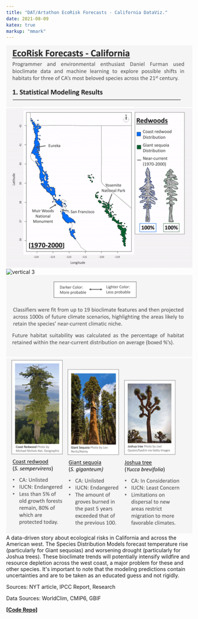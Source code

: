 ```yaml
---
title: "DAT/Artathon EcoRisk Forecasts - California DataViz."
date: 2021-08-09
katex: true
markup: "mmark"
---
```



<img src="/research-outputs/datartathon/knitted-files/ecorisk-zoo-vertical-1.png" style="border:0px;margin:0px" alt="vertical 1"/><!--
--><img src="/research-outputs/datartathon/knitted-files/ecorisk-zoo-vertical-2-faster.gif" style="border:0px;margin:0px" alt="vertical 2"/><!--
--><img src="/research-outputs/datartathon/knitted-files/ecorisk-zoo-vertical-3-faster.gif" style="border:0px;margin:0px" alt="vertical 3"/><!--
--><img src="/research-outputs/datartathon/knitted-files/ecorisk-zoo-vertical-4.png" style="border:0px;margin:0px" alt="vertical 4"/><!--
--><img src="/research-outputs/datartathon/knitted-files/ecorisk-zoo-vertical-5.png" style="border:0px;margin:0px" alt="vertical 5"/>
<br>
A data-driven story about ecological risks in California and across the American west. 
The Species Distribution Models forecast temperature rise (particularly for Giant sequoias) and worsening drought (particularly for Joshua trees).
These bioclimate trends will potentially intensify wildfire and resource depletion across the west coast, a major problem for these and other species. 
It's important to note that the modeling predictions contain uncertainties and are to be taken as an educated guess and not rigidly.

Sources: NYT article, IPCC Report, Research

Data Sources: WorldClim, CMIP6, GBIF

**[[Code Repo](https://github.com/daniel-furman/PySDMs)]**




